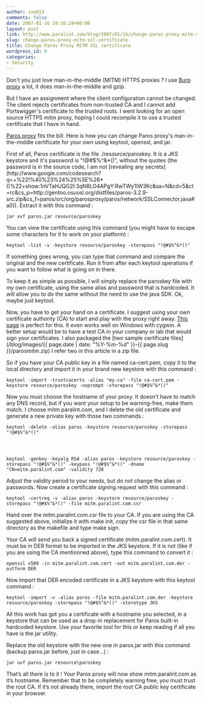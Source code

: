 ```yaml
---
author: ixe013
comments: false
date: 2007-01-16 19:16:24+00:00
layout: post
link: http://www.paralint.com/blog/2007/01/16/change-paros-proxy-mitm-ssl-certificate/
slug: change-paros-proxy-mitm-ssl-certificate
title: Change Paros Proxy MITM SSL certificate
wordpress_id: 9
categories:
- Security
---
```


Don't you just love man-in-the-middle (MITM) HTTPS proxies ? I use [Burp proxy](http://www.portswigger.net/proxy/) a lot, it does man-in-the-middle and gzip.

But I have an assignment where the client configuration cannot be changed. The client rejects certificates from non-trusted CA and I cannot add Portswigger's certificate to the trusted roots. I went looking for an open source HTTPS mitm proxy, hoping I could recompile it to use a trusted certificate that I have in hand.

[Paros proxy](http://www.parosproxy.org/) fits the bill. Here is how you can change Paros proxy's man-in-the-middle certificate for your own using keytool, openssl, and jar.

<!-- more -->First of all, Paros certificate is the file ./resource/paroskey. It is a JKS keystore and it's password is "!@#$%^&*()", without the quotes (the password is in the source code, I am not [revealing any secrets](http://www.google.com/codesearch?q=+%22!%40%23%24%25%5E%26*()%22+show:1nVTaHJQG2I:3qN8LO4APgY:RwTWy1IW3Kc&sa=N&cd=5&ct=rc&cs_p=http://gentoo.osuosl.org/distfiles/paros-3.2.9-src.zip&cs_f=paros/src/org/parosproxy/paros/network/SSLConnector.java#a0)). Extract it with this command :

    
    jar xvf paros.jar resource/paroskey


You can view the certificate using this command (you might have to escape some characters for it to work on your platform) :

    
    keytool -list -v -keystore resource/paroskey -storepass "!@#$%^&*()"




If something goes wrong, you can type that command and compare the original and the new certificate. Run it from after each keytool operations if you want to follow what is going on in there.


To keep it as simple as possible, I will simply replace the paroskey file with my own certificate, using the same alias and password that is hardcoded. It will allow you to do the same without the need to use the java SDK. Ok, maybe just keytool.

Now, you have to get your hand on a certificate. I suggest using your own certificate authority (CA) to start and play with the proxy right away. [This page](http://sial.org/howto/openssl/ca/) is perfect for this. It even works well on Windows with cygwin. A better setup would be to have a test CA in your company or lab that would sign your certificates. I also packaged the [two sample certificate files](/blog/images/{{ page.date | date: "%Y-%m-%d" }}-{{ page.slug }}/parosmitm.zip) I refer two in this article in a zip file.

So if you have your CA public key in a file named ca-cert.pem, copy it to the local directory and import it in your brand new keystore with this command :

    
    keytool -import -trustcacerts -alias "my-ca" -file ca-cert.pem -keystore resource/paroskey -noprompt -storepass "!@#$%^&*()"


Now you must choose the hostname of your proxy. It doesn't have to match any DNS record, but if you want your setup to be warning-free, make them match. I choose mitm.paralint.com, and I delete the old certificate and generate a new private key with those two commands :

    
    keytool -delete -alias paros -keystore resource/paroskey -storepass "!@#$%^&*()"



    
    keytool -genkey -keyalg RSA -alias paros -keystore resource/paroskey -storepass "!@#$%^&*()" -keypass "!@#$%^&*()" -dname "CN=mitm.paralint.com" -validity 720




Adjust the validity period to your needs, but do not change the alias or passwords. Now create a certificate signing request with this command :



    
    keytool -certreq -v -alias paros -keystore resource/paroskey -storepass "!@#$%^&*()" -file mitm.paralint.com.csr




Hand over the mitm.paralint.com.csr file to your CA. If you are using the CA suggested above, initialize it with make init, copy the csr file in that same directory as the makefile and type make sign.




Your CA will send you back a signed certificate (mitm.paralint.com.cert). It must be in DER format to be imported in the JKS keystore. If it is not (like if you are using the CA mentionned above), type this command to convert it :



    
    openssl x509 -in mitm.paralint.com.cert -out mitm.paralint.com.der -outform DER




Now import that DER encoded certificate in a JKS keystore with this keytool command :



    
    keytool -import -v -alias paros -file mitm.paralint.com.der -keystore resource/paroskey -storepass "!@#$%^&*()" -storetype JKS




All this work has got you a certificate with a hostname you selected, in a keystore that can be used as a drop-in replacement for Paros built-in hardcoded keystore. Use your favorite tool for this or keep reading if all you have is the jar utility.




Replace the old keystore with the new one in paros.jar with this command (backup paros.jar before, just in case…) :



    
    jar uvf paros.jar resource\paroskey




That’s all there is to it ! Your Paros proxy will now show mitm.paralint.com as it’s hostname. Remember that to be completely warning free, you must trust the root CA. If it’s not already there, import the root CA public key certificate in your browser.
